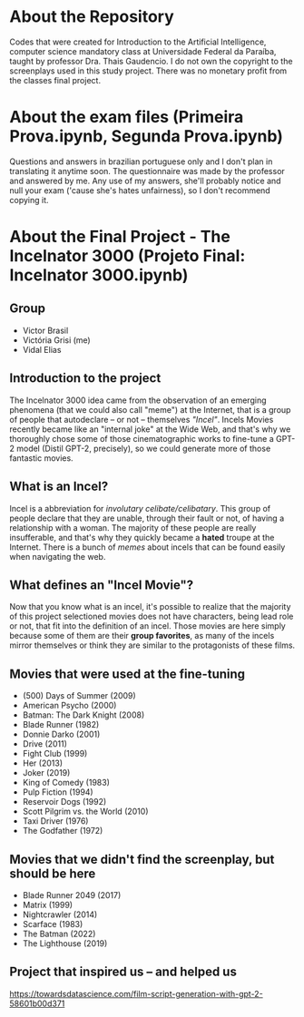 # About the Repository
Codes that were created for Introduction to the Artificial Intelligence, computer science mandatory class at Universidade Federal da Paraíba, taught by professor Dra. Thais Gaudencio. 
I do not own the copyright to the screenplays used in this study project. 
There was no monetary profit from the classes final project.

# About the exam files (Primeira Prova.ipynb, Segunda Prova.ipynb)
Questions and answers in brazilian portuguese only and I don't plan in translating it anytime soon. The questionnaire was made by the professor and answered by me.
Any use of my answers, she'll probably notice and null your exam ('cause she's hates unfairness), so I don't recommend copying it.

# About the Final Project - The Incelnator 3000 (Projeto Final: Incelnator 3000.ipynb)
## Group
*   Victor Brasil
*   Victória Grisi (me)
*   Vidal Elias

## Introduction to the project
The Incelnator 3000 idea came from the observation of an emerging phenomena (that we could also call "meme") at the Internet, that is a group of people that autodeclare – or not – themselves *"Incel"*.
Incels Movies recently became like an "internal joke" at the Wide Web, and that's why we thoroughly chose some of those cinematographic works to fine-tune a GPT-2 model (Distil GPT-2, precisely), so we could generate more of those fantastic movies.

## What is an Incel?
Incel is a abbreviation for *involutary celibate/celibatary*. This group of people declare that they are unable, through their fault or not, of having a relationship with a woman.
The majority of these people are really insufferable, and that's why they quickly became a **hated** troupe at the Internet. There is a bunch of *memes* about incels that can be found easily when navigating the web.

## What defines an "Incel Movie"?
Now that you know what is an incel, it's possible to realize that the majority of this project selectioned movies does not have characters, being lead role or not, that fit into the definition of an incel.
Those movies are here simply because some of them are their **group favorites**, as many of the incels mirror themselves or think they are similar to the protagonists of these films.

## Movies that were used at the fine-tuning
*   (500) Days of Summer (2009)
*   American Psycho (2000)
*   Batman: The Dark Knight (2008)
*   Blade Runner (1982)
*   Donnie Darko (2001)
*   Drive (2011)
*   Fight Club (1999)
*   Her (2013)
*   Joker (2019)
*   King of Comedy (1983)
*   Pulp Fiction (1994)
*   Reservoir Dogs (1992)
*   Scott Pilgrim vs. the World (2010)
*   Taxi Driver (1976)
*   The Godfather (1972)

## Movies that we didn't find the screenplay, but should be here
*   Blade Runner 2049 (2017)
*   Matrix (1999)
*   Nightcrawler (2014)
*   Scarface (1983)
*   The Batman (2022)
*   The Lighthouse (2019)

## Project that inspired us – and helped us
https://towardsdatascience.com/film-script-generation-with-gpt-2-58601b00d371
